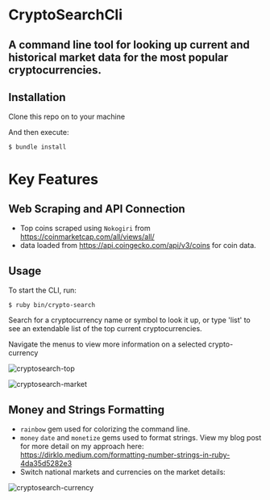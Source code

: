 # CryptoSearchCli
## A command line tool for looking up current and historical market data for the most popular cryptocurrencies.

## Installation

Clone this repo on to your machine

And then execute:

    $ bundle install

# Key Features

## Web Scraping and API Connection
* Top coins scraped using `Nokogiri` from https://coinmarketcap.com/all/views/all/
* data loaded from https://api.coingecko.com/api/v3/coins for coin data.

## Usage

To start the CLI, run:
    
    $ ruby bin/crypto-search

Search for a cryptocurrency name or symbol to look it up, or type 'list' to see an extendable list of the top current cryptocurrencies.

Navigate the menus to view more information on a selected crypto-currency

![cryptosearch-top](https://user-images.githubusercontent.com/72274257/122453322-85bbcf00-cfaa-11eb-8190-885589924e2b.gif)

![cryptosearch-market](https://user-images.githubusercontent.com/72274257/122453921-0aa6e880-cfab-11eb-8af5-b450d1d61326.gif)

## Money and Strings Formatting
* `rainbow` gem used for colorizing the command line.
* `money` `date` and `monetize` gems used to format strings.  View my blog post for more detail on my approach here: https://dirklo.medium.com/formatting-number-strings-in-ruby-4da35d5282e3
* Switch national markets and currencies on the market details:

![cryptosearch-currency](https://user-images.githubusercontent.com/72274257/122454840-0e873a80-cfac-11eb-9a47-1f4813fe094d.gif)
